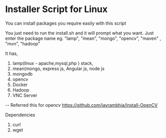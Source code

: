 # Installer Script for Linux

You can install packages you require easily with this script

You just need to run the install.sh and it will prompt what you want.
Just enter the package name eg. "lamp", "mean", "mongo", "opencv", "maven" , "mvn", "hadoop"

It has,

1. lamp(linux - apache,mysql,php ) stack, 
2. mean(mongo, express js, Angular js, node js
3. mongodb
4. opencv
5. Docker
6. Hadoop
7. VNC Server

-- Referred this for opencv https://github.com/jayrambhia/Install-OpenCV

Dependencies 

1. curl
2. wget
